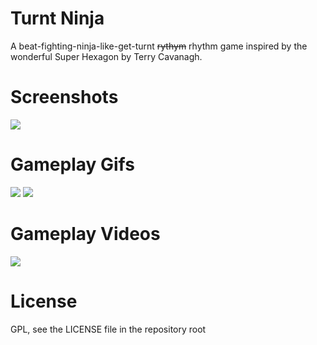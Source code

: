Turnt Ninja
===========

A beat-fighting-ninja-like-get-turnt ~~rythym~~ rhythm game inspired by the wonderful Super Hexagon by Terry Cavanagh.

# Screenshots

![](https://i.imgur.com/f7ARSnZ.png)

# Gameplay Gifs
[![](http://thumbs.gfycat.com/WelltodoCloseBushsqueaker-poster.jpg)](https://gfycat.com/WelltodoCloseBushsqueaker)
[![](http://thumbs.gfycat.com/InsignificantKindlyEasternglasslizard-poster.jpg)](https://gfycat.com/InsignificantKindlyEasternglasslizard)

# Gameplay Videos
[![](http://img.youtube.com/vi/kJzkn4JnmyY/0.jpg)](https://www.youtube.com/watch?v=kJzkn4JnmyY)

# License

GPL, see the LICENSE file in the repository root

